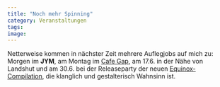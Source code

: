 ```yaml
---
title: "Noch mehr Spinning"
category: Veranstaltungen
tags: 
image: 
---
```


Netterweise kommen in nächster Zeit mehrere Auflegjobs auf mich zu: Morgen im **JYM**, am Montag im [Cafe Gap](http://www.speakandspin.de), am 17.6. in der Nähe von Landshut und am 30.6. bei der Releaseparty der neuen [Equinox-Compilation](http://www.e-q-x.net), die klanglich und gestalterisch Wahnsinn ist.


